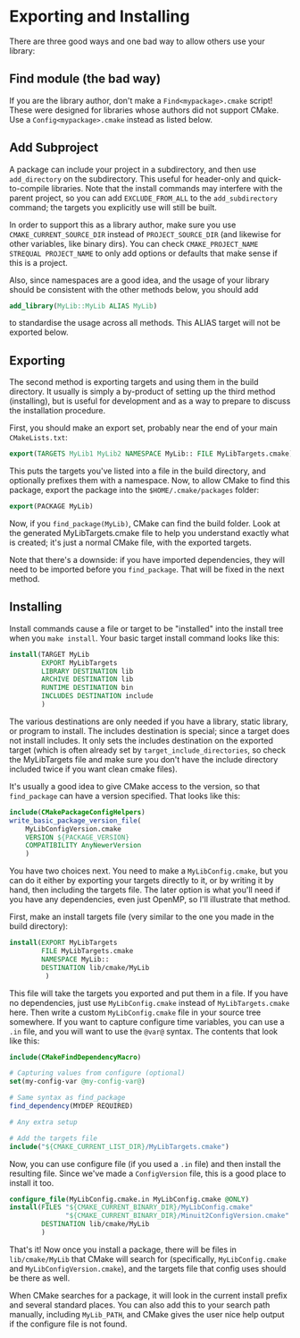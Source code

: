 # Exporting and Installing

There are three good ways and one bad way to allow others use your library:

## Find module (the bad way)

If you are the library author, don't make a `Find<mypackage>.cmake` script! These were designed for libraries whose authors did not support CMake. Use a `Config<mypackage>.cmake` instead as listed below.

## Add Subproject

A package can include your project in a subdirectory, and then use `add_directory` on the subdirectory. This useful for header-only and quick-to-compile libraries. Note that the install commands may interfere with the parent project, so you can add `EXCLUDE_FROM_ALL` to the `add_subdirectory` command; the targets you explicitly use will still be built.

In order to support this as a library author, make sure you use `CMAKE_CURRENT_SOURCE_DIR` instead of `PROJECT_SOURCE_DIR` (and likewise for other variables, like binary dirs). You can check `CMAKE_PROJECT_NAME STREQUAL PROJECT_NAME` to only add options or defaults that make sense if this is a project.

Also, since namespaces are a good idea, and the usage of your library should be consistent with the other methods below, you should add

```cmake
add_library(MyLib::MyLib ALIAS MyLib)
```

to standardise the usage across all methods. This ALIAS target will not be exported below.

## Exporting

The second method is exporting targets and using them in the build directory. It usually is simply a by-product of setting up the third method (installing), but is useful for development and as a way to prepare to discuss the installation procedure.

First, you should make an export set, probably near the end of your main `CMakeLists.txt`:

```cmake
export(TARGETS MyLib1 MyLib2 NAMESPACE MyLib:: FILE MyLibTargets.cmake)
```

This puts the targets you've listed into a file in the build directory, and optionally prefixes them with a namespace. Now, to allow CMake to find this package, export the package into the `$HOME/.cmake/packages` folder:

```cmake
export(PACKAGE MyLib)
```

Now, if you `find_package(MyLib)`, CMake can find the build folder. Look at the generated MyLibTargets.cmake file to help you understand exactly what is created; it's just a normal CMake file, with the exported targets.

Note that there's a downside: if you have imported dependencies, they will need to be imported before you `find_package`. That will be fixed in the next method.

## Installing

Install commands cause a file or target to be "installed" into the install tree when you `make install`. Your basic target install command looks like this:

```cmake
install(TARGET MyLib
        EXPORT MyLibTargets
        LIBRARY DESTINATION lib
        ARCHIVE DESTINATION lib
        RUNTIME DESTINATION bin
        INCLUDES DESTINATION include
        )
```

The various destinations are only needed if you have a library, static library, or program to install. The includes destination is special; since a target does not install includes. It only sets the includes destination on the exported target (which is often already set by `target_include_directories`, so check the MyLibTargets file and make sure you don't have the include directory included twice if you want clean cmake files).

It's usually a good idea to give CMake access to the version, so that `find_package` can have a version specified. That looks like this:

```cmake
include(CMakePackageConfigHelpers)
write_basic_package_version_file(
    MyLibConfigVersion.cmake
    VERSION ${PACKAGE_VERSION}
    COMPATIBILITY AnyNewerVersion
    )
```


You have two choices next. You need to make a `MyLibConfig.cmake`, but you can do it either by exporting your targets directly to it, or by writing it by hand, then including the targets file. The later option is what you'll need if you have any dependencies, even just OpenMP, so I'll illustrate that method.

First, make an install targets file (very similar to the one you made in the build directory):

```cmake
install(EXPORT MyLibTargets
        FILE MyLibTargets.cmake
        NAMESPACE MyLib::
        DESTINATION lib/cmake/MyLib
         )
```

This file will take the targets you exported and put them in a file. If you have no dependencies, just use `MyLibConfig.cmake` instead of `MyLibTargets.cmake` here. Then write a custom `MyLibConfig.cmake` file in your source tree somewhere. If you want to capture configure time variables, you can use a `.in` file, and you will want to use the `@var@` syntax. The contents that look like this:

```cmake
include(CMakeFindDependencyMacro)

# Capturing values from configure (optional)
set(my-config-var @my-config-var@)

# Same syntax as find_package
find_dependency(MYDEP REQUIRED)

# Any extra setup

# Add the targets file
include("${CMAKE_CURRENT_LIST_DIR}/MyLibTargets.cmake")
```

Now, you can use configure file (if you used a `.in` file) and then install the resulting file. 
Since we've made a `ConfigVersion` file, this is a good place to install it too.

```cmake
configure_file(MyLibConfig.cmake.in MyLibConfig.cmake @ONLY)
install(FILES "${CMAKE_CURRENT_BINARY_DIR}/MyLibConfig.cmake"
              "${CMAKE_CURRENT_BINARY_DIR}/Minuit2ConfigVersion.cmake"
        DESTINATION lib/cmake/MyLib
        )
```

That's it! Now once you install a package, there will be files in `lib/cmake/MyLib` that CMake will search for (specifically, `MyLibConfig.cmake` and `MyLibConfigVersion.cmake`), and the targets file that config uses should be there as well.

When CMake searches for a package, it will look in the current install prefix and several standard places. You can also add this to your search path manually, including `MyLib_PATH`, and CMake gives the user nice help output if the configure file is not found.

